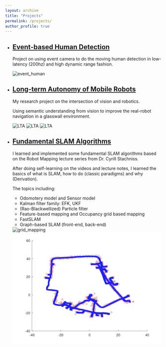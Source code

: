 ```yaml
---
layout: archive
title: "Projects"
permalink: /projects/
author_profile: true
---
```


- ## [Event-based Human Detection](https://github.com/VishnuDuttSharma/CMSC818B_MiniProject_2/tree/main/python#persistent-monitoring-using-multi-robot-uav-ugv-coordination)
    Project on using event camera to do the moving human detection in low-latency (200hz) and high dynamic range fashion. 
     
    <img src="../images/event_gif.gif" alt="event_human" width="480"/>


- ## [Long-term Autonomy of Mobile Robots](https://github.com/codingrex/Long-Term-Autonomy)
    My research project on the intersection of vision and robotics. 
    
    Using semantic understanding from vision to improve the real-robot navigation in a glasswall environment.
     
    <img src="../images/mapping.gif" alt="LTA" width="480"/>
    <img src="../images/localization.gif" alt="LTA" width="480"/>
    <img src="../images/out1.gif" alt="LTA" width="480"/>


- ## [Fundamental SLAM Algorithms](https://github.com/codingrex/SLAM_Course)
    I learned and implemented some fundamental SLAM algorithms based on the Robot Mapping lecture series from Dr. Cyrill Stachniss.
    
    After doing self-learning on the videos and lecture notes, I learned the basics of what is SLAM, how to do (classic paradigms) and why (Derivation). 
    
    The topics including: 
    * Odomotery model and Sensor model
    * Kalman filter family: EFK, UKF 
    * (Rao-Blackwellized) Particle filter 
    * Feature-based mapping and Occupancy grid based mapping 
    * FastSLAM
    * Graph-based SLAM (front-end, back-end)
    
    <img src="../images/gridmap.gif" alt="grid_mapping" width="480"/>
    <img src="../images/lsslam_dlr.gif" alt="Graph-based" width="480"/>
    


